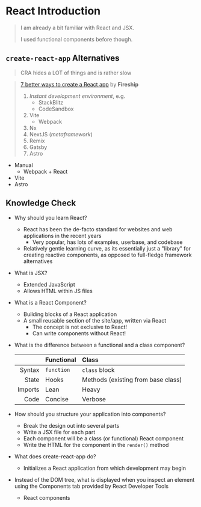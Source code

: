 # React Introduction

> I am already a bit familiar with React and JSX.
>
> I used functional components before though.

## `create-react-app` Alternatives

> CRA hides a LOT of things and is rather slow

> [7 better ways to create a React app](https://www.youtube.com/watch?v=2OTq15A5s0Y) by **Fireship**
>
> 1. _Instant development environment_, e.g.
>    - StackBlitz
>    - CodeSandbox
> 2. Vite
>    - Webpack
> 3. Nx
> 4. NextJS (_metaframework_)
> 5. Remix
> 6. Gatsby
> 7. Astro

- Manual
  - Webpack + React
- Vite
- Astro

## Knowledge Check

- Why should you learn React?

  - React has been the de-facto standard for websites and web applications in the recent years
    - Very popular, has lots of examples, userbase, and codebase
  - Relatively gentle learning curve, as its essentially just a "library" for creating reactive components, as opposed to full-fledge framework alternatives

- What is JSX?

  - Extended JavaScript
  - Allows HTML within JS files

- What is a React Component?

  - Building blocks of a React application
  - A small reusable section of the site/app, written via React
    - The concept is not exclusive to React!
    - Can write components without React!

- What is the difference between a functional and a class component?

  |         | Functional | Class                              |
  | ------: | :--------- | :--------------------------------- |
  |  Syntax | `function` | `class` block                      |
  |   State | Hooks      | Methods (existing from base class) |
  | Imports | Lean       | Heavy                              |
  |    Code | Concise    | Verbose                            |

- How should you structure your application into components?

  - Break the design out into several parts
  - Write a JSX file for each part
  - Each component will be a class (or functional) React component
  - Write the HTML for the component in the `render()` method

- What does create-react-app do?

  - Initializes a React application from which development may begin

- Instead of the DOM tree, what is displayed when you inspect an element using the Components tab provided by React Developer Tools

  - React components
